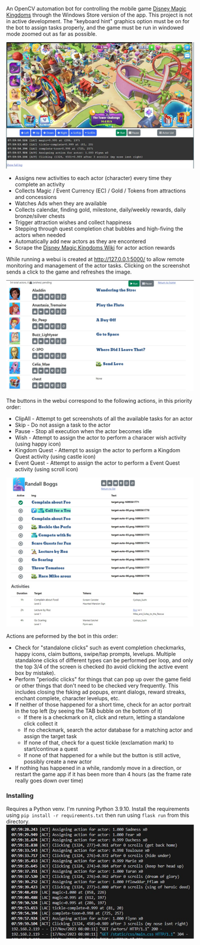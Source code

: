 An OpenCV automation bot for controlling the mobile game [Disney Magic Kingdoms](https://www.disney-magic-kingdoms.com/) through the Windows Store version of the app. This project is not in active development. The "keyboard hint" graphics option must be on for the bot to assign tasks properly, and the game must be run in windowed mode zoomed out as far as possible.

![Webui Index Screenshot](docs/webui-index.jpg)

* Assigns new activities to each actor (character) every time they complete an activity
* Collects Magic / Event Currency (EC) / Gold / Tokens from attractions and concessions
* Watches Ads when they are available
* Collects calendar, finding gold, milestone, daily/weekly rewards, daily bronze/silver chests
* Trigger attraction wishes and collect happiness
* Stepping through quest completion chat bubbles and high-fiving the actors when needed
* Automatically add new actors as they are encontered
* Scrape the [Disney Magic Kingdoms Wiki](https://dmk.fandom.com/) for actor action rewards

While running a webui is created at http://127.0.0.1:5000/ to allow remote monitoring and management of the actor tasks. Clicking on the screenshot sends a click to the game and refreshes the image.

![Webui Actor List Screenshot](docs/webui-actorlist.jpg)

The buttons in the webui correspond to the following actions, in this priority order:

* ClipAll - Attempt to get screenshots of all the available tasks for an actor
* Skip - Do not assign a task to the actor
* Pause - Stop all execution when the actor becomes idle
* Wish - Attempt to assign the actor to perform a characer wish activity (using happy icon)
* Kingdom Quest - Attempt to assign the actor to perform a Kingdom Quest activity (using castle icon)
* Event Quest - Attempt to assign the actor to perform a Event Quest activity (using scroll icon)

![Webui Actor Screenshot](docs/webui-actor.jpg)

Actions are peformed by the bot in this order:

* Check for "standalone clicks" such as event completion checkmarks, happy icons, claim buttons, swipe/tap prompts, levelups. Multiple standalone clicks of different types can be performed per loop, and only the top 3/4 of the screen is checked (to avoid clicking the active event box by mistake).
* Perform "periodic clicks" for things that can pop up over the game field or other things that don't need to be checked very frequently. This includes closing the fsking ad popups, errant dialogs, reward streaks, enchant complete, character levelups, etc.
* If neither of those happened for a short time, check for an actor portrait in the top left (by seeing the TAB bubble on the bottom of it)
  * If there is a checkmark on it, click and return, letting a standalone click collect it
  * If no checkmark, search the actor database for a matching actor and assign the target task
  * If none of that, check for a quest tickle (exclamation mark) to start/continue a quest
  * If none of that happened for a while but the button is still active, possibly create a new actor
* If nothing has happened in a while, randomly move in a direction, or restart the game app if it has been more than 4 hours (as the frame rate really goes down over time)

### Installing

Requires a Python venv. I'm running Python 3.9.10. Install the requirements using `pip install -r requirements.txt` then run using `flask run` from this directory.
![Flask Log Screenshot](docs/webui-log.jpg)
